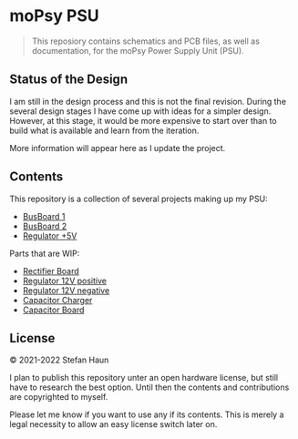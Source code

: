 # moPsy PSU

> This reposiory contains schematics and PCB files, as well as
> documentation, for the moPsy Power Supply Unit (PSU).

## Status of the Design

I am still in the design process and this is not the final revision.
During the several design stages I have come up with ideas for a simpler
design.
However, at this stage, it would be more expensive to start over than to
build what is available and learn from the iteration. 

More information will appear here as I update the project.

## Contents

This repository is a collection of several projects making up my PSU:

* [BusBoard 1](moPsy_BusBoard_1)
* [BusBoard 2](moPsy_BusBoard_2)
* [Regulator +5V](moPsy_Regulator_5Vpos_BusGate)

Parts that are WIP:

* [Rectifier Board](#11)
* [Regulator 12V positive](#12)
* [Regulator 12V negative](#13)
* [Capacitor Charger](#9)
* [Capacitor Board](#10)

## License

© 2021-2022 Stefan Haun

I plan to publish this repository unter an open hardware license, but still
have to research the best option. Until then the contents and contributions
are copyrighted to myself.

Please let me know if you want to use any if its contents. This is merely a
legal necessity to allow an easy license switch later on.

